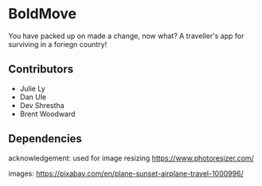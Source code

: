 # BoldMove
You have packed up on made a change, now what? A traveller's app for surviving in a foriegn country!

## Contributors
* Julie Ly
* Dan Ule
* Dev Shrestha
* Brent Woodward

## Dependencies

acknowledgement: 
used for image resizing
https://www.photoresizer.com/

images: 
https://pixabay.com/en/plane-sunset-airplane-travel-1000996/